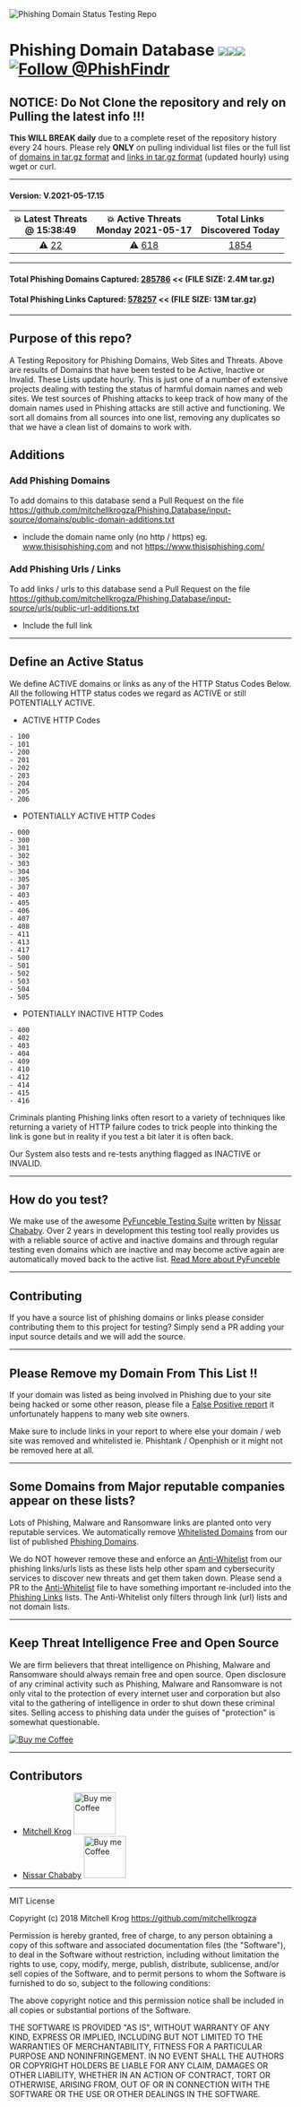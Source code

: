 <img src="https://github.com/mitchellkrogza/Phishing.Database/blob/master/assets/phishing-logo.jpg" alt="Phishing Domain Status Testing Repo"/>

# Phishing Domain Database <a href='https://twitter.com/PhishFindR'><img src="https://github.com/mitchellkrogza/Phishing.Database/blob/master/assets/twitter-35.png"/><img src="https://github.com/mitchellkrogza/Phishing.Database/blob/master/assets/spacer.jpg"/><img src="https://github.com/mitchellkrogza/Phishing.Database/blob/master/assets/spacer.jpg"/><img src='https://img.shields.io/twitter/follow/PhishFindR.svg?style=social&label=Follow' alt='Follow @PhishFindr'></a>

## NOTICE: Do Not Clone the repository and rely on Pulling the latest info !!! 
**This WILL BREAK daily** due to a complete reset of the repository history every 24 hours.
Please rely **ONLY** on pulling individual list files or the full list of [domains in tar.gz format](https://raw.githubusercontent.com/mitchellkrogza/Phishing.Database/master/ALL-phishing-domains.tar.gz) and [links in tar.gz format](https://raw.githubusercontent.com/mitchellkrogza/Phishing.Database/master/ALL-phishing-links.tar.gz) (updated hourly) using wget or curl.

_______________
#### Version: V.2021-05-17.15
| :boom: Latest Threats<br/>@ 15:38:49 | :boom: Active Threats<br/>Monday 2021-05-17 | Total Links<br/>Discovered Today |
| :---: | :---: |:---: |
| :warning: [22](https://github.com/mitchellkrogza/Phishing.Database/blob/master/phishing-links-ACTIVE-NOW.txt) | :warning: [618](https://github.com/mitchellkrogza/Phishing.Database/blob/master/phishing-links-ACTIVE-TODAY.txt) | [1854](https://github.com/mitchellkrogza/Phishing.Database/blob/master/phishing-links-NEW-today.txt) |
*****************************
#### Total Phishing Domains Captured: [285786](https://raw.githubusercontent.com/mitchellkrogza/Phishing.Database/master/ALL-phishing-domains.tar.gz) << (FILE SIZE: 2.4M tar.gz)
#### Total Phishing Links Captured: [578257](https://raw.githubusercontent.com/mitchellkrogza/Phishing.Database/master/ALL-phishing-links.tar.gz) << (FILE SIZE: 13M tar.gz)
____________________


## Purpose of this repo?

A Testing Repository for Phishing Domains, Web Sites and Threats. Above are results of Domains that have been tested to be Active, Inactive or Invalid. These Lists update hourly. This is just one of a number of extensive projects dealing with testing the status of harmful domain names and web sites. We test sources of Phishing attacks to keep track of how many of the domain names used in Phishing attacks are still active and functioning. We sort all domains from all sources into one list, removing any duplicates so that we have a clean list of domains to work with.

## Additions

### Add Phishing Domains
To add domains to this database send a Pull Request on the file https://github.com/mitchellkrogza/Phishing.Database/input-source/domains/public-domain-additions.txt
- include the domain name only (no http / https) eg. www.thisisphishing.com and not https://www.thisisphishing.com/

### Add Phishing Urls / Links
To add links / urls to this database send a Pull Request on the file https://github.com/mitchellkrogza/Phishing.Database/input-source/urls/public-url-additions.txt
- Include the full link

************************************************
## Define an Active Status

We define ACTIVE domains or links as any of the HTTP Status Codes Below. 
All the following HTTP status codes we regard as ACTIVE or still POTENTIALLY ACTIVE.

- ACTIVE HTTP Codes
```
- 100
- 101
- 200
- 201
- 202
- 203
- 204
- 205
- 206
```
- POTENTIALLY ACTIVE HTTP Codes
```
- 000
- 300
- 301
- 302
- 303
- 304
- 305
- 307
- 403
- 405
- 406
- 407
- 408
- 411
- 413
- 417
- 500
- 501
- 502
- 503
- 504
- 505
```
- POTENTIALLY INACTIVE HTTP Codes
```
- 400
- 402
- 403
- 404
- 409
- 410
- 412
- 414
- 415
- 416
```

Criminals planting Phishing links often resort to a variety of techniques like returning a variety of HTTP failure codes to trick people into thinking the link is gone but in reality if you test a bit later it is often back. 

Our System also tests and re-tests anything flagged as INACTIVE or INVALID.

************************************************
## How do you test?

We make use of the awesome [PyFunceble Testing Suite](https://github.com/funilrys/PyFunceble) written by [Nissar Chababy](https://github.com/funilrys/). Over 2 years in development this testing tool really provides us with a reliable source of active and inactive domains and through regular testing even domains which are inactive and may become active again are automatically moved back to the active list. [Read More about PyFunceble](https://pyfunceble.readthedocs.io/en/latest/)

************************************************
## Contributing

If you have a source list of phishing domains or links please consider contributing them to this project for testing? 
Simply send a PR adding your input source details and we will add the source. 

************************************************
## Please Remove my Domain From This List !!

If your domain was listed as being involved in Phishing due to your site being hacked or some other reason, please file a [False Positive report](https://github.com/mitchellkrogza/Phishing.Database/issues/new?assignees=mitchellkrogza%2C+funilrys&labels=false+positive&template=false-positive.md&title=%5BFALSE-POSITIVE%5D+) it unfortunately happens to many web site owners.

Make sure to include links in your report to where else your domain / web site was removed and whitelisted ie. Phishtank / Openphish or it might not be removed here at all.

************************************************
## Some Domains from Major reputable companies appear on these lists?

Lots of Phishing, Malware and Ransomware links are planted onto very reputable services. We automatically remove [Whitelisted Domains](https://github.com/Ultimate-Hosts-Blacklist/whitelist/blob/master/domains.list) from our list of published [Phishing Domains](https://raw.githubusercontent.com/mitchellkrogza/Phishing.Database/master/phishing-domains-ACTIVE.txt). 

We do NOT however remove these and enforce an [Anti-Whitelist](https://github.com/mitchellkrogza/Phishing.Database/blob/master/dev-tools/anti-whitelist.txt) from our phishing links/urls lists as these lists help other spam and cybersecurity services to discover new threats and get them taken down. Please send a PR to the [Anti-Whitelist](https://github.com/mitchellkrogza/Phishing.Database/blob/master/dev-tools/anti-whitelist.txt) file to have something important re-included into the [Phishing Links](https://raw.githubusercontent.com/mitchellkrogza/Phishing.Database/master/phishing-links-ACTIVE.txt) lists. The Anti-Whitelist only filters through link (url) lists and not domain lists.

************************************************
## Keep Threat Intelligence Free and Open Source

We are firm believers that threat intelligence on Phishing, Malware and Ransomware should always remain free and open source. Open disclosure of any criminal activity such as Phishing, Malware and Ransomware is not only vital to the protection of every internet user and corporation but also vital to the gathering of intelligence in order to shut down these criminal sites. Selling access to phishing data under the guises of "protection" is somewhat questionable. 


[<img src="https://github.com/mitchellkrogza/Phishing.Database/blob/master/assets/kofi5.png" alt="Buy me Coffee"/>](https://ko-fi.com/mitchellkrog)


************************************************
## Contributors

- [Mitchell Krog](https://github.com/mitchellkrogza/) [<img src="https://github.com/mitchellkrogza/Phishing.Database/blob/master/assets/kofi5.png" alt="Buy me Coffee" width="75"/>](https://ko-fi.com/mitchellkrog)
- [Nissar Chababy](https://github.com/funilrys/) [<img src="https://github.com/mitchellkrogza/Phishing.Database/blob/master/assets/kofi5.png" alt="Buy me Coffee" width="75"/>](https://ko-fi.com/funilrys)

************************************************
MIT License

Copyright (c) 2018 Mitchell Krog
https://github.com/mitchellkrogza

Permission is hereby granted, free of charge, to any person obtaining a copy
of this software and associated documentation files (the "Software"), to deal
in the Software without restriction, including without limitation the rights
to use, copy, modify, merge, publish, distribute, sublicense, and/or sell
copies of the Software, and to permit persons to whom the Software is
furnished to do so, subject to the following conditions:

The above copyright notice and this permission notice shall be included in all
copies or substantial portions of the Software.

THE SOFTWARE IS PROVIDED "AS IS", WITHOUT WARRANTY OF ANY KIND, EXPRESS OR
IMPLIED, INCLUDING BUT NOT LIMITED TO THE WARRANTIES OF MERCHANTABILITY,
FITNESS FOR A PARTICULAR PURPOSE AND NONINFRINGEMENT. IN NO EVENT SHALL THE
AUTHORS OR COPYRIGHT HOLDERS BE LIABLE FOR ANY CLAIM, DAMAGES OR OTHER
LIABILITY, WHETHER IN AN ACTION OF CONTRACT, TORT OR OTHERWISE, ARISING FROM,
OUT OF OR IN CONNECTION WITH THE SOFTWARE OR THE USE OR OTHER DEALINGS IN THE
SOFTWARE.
